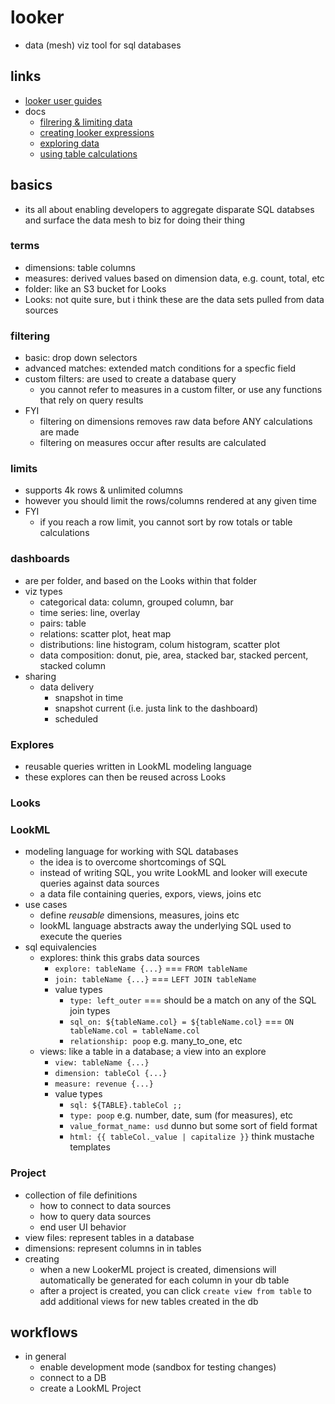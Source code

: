 # looker

- data (mesh) viz tool for sql databases

## links

- [looker user guides](https://connect.looker.com/)
- docs
  - [filrering & limiting data](https://docs.looker.com/exploring-data/filtering-and-limiting)
  - [creating looker expressions](https://docs.looker.com/exploring-data/creating-looker-expressions)
  - [exploring data](https://docs.looker.com/exploring-data/exploring-data)
  - [using table calculations](https://docs.looker.com/exploring-data/using-table-calculations)

## basics

- its all about enabling developers to aggregate disparate SQL databses and surface the data mesh to biz for doing their thing

### terms

- dimensions: table columns
- measures: derived values based on dimension data, e.g. count, total, etc
- folder: like an S3 bucket for Looks
- Looks: not quite sure, but i think these are the data sets pulled from data sources

### filtering

- basic: drop down selectors
- advanced matches: extended match conditions for a specfic field
- custom filters: are used to create a database query
  - you cannot refer to measures in a custom filter, or use any functions that rely on query results
- FYI
  - filtering on dimensions removes raw data before ANY calculations are made
  - filtering on measures occur after results are calculated

### limits

- supports 4k rows & unlimited columns
- however you should limit the rows/columns rendered at any given time
- FYI
  - if you reach a row limit, you cannot sort by row totals or table calculations

### dashboards

- are per folder, and based on the Looks within that folder
- viz types
  - categorical data: column, grouped column, bar
  - time series: line, overlay
  - pairs: table
  - relations: scatter plot, heat map
  - distributions: line histogram, colum histogram, scatter plot
  - data composition: donut, pie, area, stacked bar, stacked percent, stacked column
- sharing
  - data delivery
    - snapshot in time
    - snapshot current (i.e. justa link to the dashboard)
    - scheduled

### Explores

- reusable queries written in LookML modeling language
- these explores can then be reused across Looks

### Looks

### LookML

- modeling language for working with SQL databases
  - the idea is to overcome shortcomings of SQL
  - instead of writing SQL, you write LookML and looker will execute queries against data sources
  - a data file containing queries, expors, views, joins etc
- use cases
  - define _reusable_ dimensions, measures, joins etc
  - lookML language abstracts away the underlying SQL used to execute the queries
- sql equivalencies
  - explores: think this grabs data sources
    - `explore: tableName {...}` === `FROM tableName`
    - `join: tableName {...}` === `LEFT JOIN tableName`
    - value types
      - `type: left_outer` === should be a match on any of the SQL join types
      - `sql_on: ${tableName.col} = ${tableName.col}` === `ON tableName.col = tableName.col`
      - `relationship: poop` e.g. many_to_one, etc
  - views: like a table in a database; a view into an explore
    - `view: tableName {...}`
    - `dimension: tableCol {...}`
    - `measure: revenue {...}`
    - value types
      - `sql: ${TABLE}.tableCol ;;`
      - `type: poop` e.g. number, date, sum (for measures), etc
      - `value_format_name: usd` dunno but some sort of field format
      - `html: {{ tableCol._value | capitalize }}` think mustache templates

### Project

- collection of file definitions
  - how to connect to data sources
  - how to query data sources
  - end user UI behavior
- view files: represent tables in a database
- dimensions: represent columns in in tables
- creating
  - when a new LookerML project is created, dimensions will automatically be generated for each column in your db table
  - after a project is created, you can click `create view from table` to add additional views for new tables created in the db

## workflows

- in general
  - enable development mode (sandbox for testing changes)
  - connect to a DB
  - create a LookML Project
